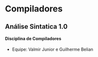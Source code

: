 # Compiladores #

## Análise Sintatica 1.0 ##

#### Disciplina de Compiladores ####

- Equipe: Valmir Junior e Guilherme Belian
